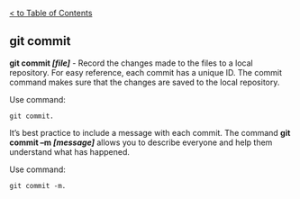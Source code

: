[< to Table of Contents](./readme.md)

## git commit

**git commit *[file]*** - Record the changes made to the files to a local repository. For easy reference, each commit has a unique ID. The commit command makes sure that the changes are saved to the local repository.

Use command:
```bash=
git commit.
```

It’s best practice to include a message with each commit. The command **git commit –m *[message]***  allows you to describe everyone and help them understand what has happened.

Use command:
```bash=
git commit -m.
```